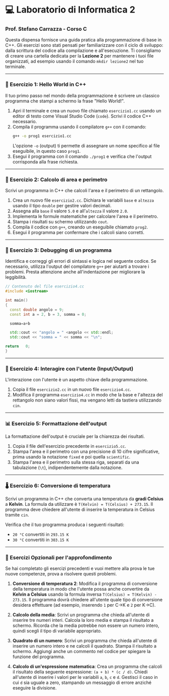# 💻 Laboratorio di Informatica 2

### Prof. Stefano Carrazza - Corso C

Questa dispensa fornisce una guida pratica alla programmazione di base in C++. Gli esercizi sono stati pensati per familiarizzare con il ciclo di sviluppo: dalla scrittura del codice alla compilazione e all'esecuzione. Ti consigliamo di creare una cartella dedicata per la **Lezione 2** per mantenere i tuoi file organizzati, ad esempio usando il comando `mkdir lezione2` nel tuo terminale.

-----

### 👋 Esercizio 1: Hello World in C++

Il tuo primo passo nel mondo della programmazione è scrivere un classico programma che stampi a schermo la frase "Hello World\!".

1.  Apri il terminale e crea un nuovo file chiamato `esercizio1.cc` usando un editor di testo come Visual Studio Code (`code`). Scrivi il codice C++ necessario.
2.  Compila il programma usando il compilatore `g++` con il comando:
    ```bash
    g++ -o prog1 esercizio1.cc
    ```
    L'opzione `-o` (output) ti permette di assegnare un nome specifico al file eseguibile, in questo caso `prog1`.
3.  Esegui il programma con il comando `./prog1` e verifica che l'output corrisponda alla frase richiesta.

-----

### 📐 Esercizio 2: Calcolo di area e perimetro

Scrivi un programma in C++ che calcoli l'area e il perimetro di un rettangolo.

1.  Crea un nuovo file `esercizio2.cc`. Dichiara le variabili `base` e `altezza` usando il tipo `double` per gestire valori decimali.
2.  Assegna alla `base` il valore `5.0` e all'`altezza` il valore `2.0`.
3.  Implementa le formule matematiche per calcolare l'area e il perimetro.
4.  Stampa i risultati su schermo utilizzando `cout`.
5.  Compila il codice con `g++`, creando un eseguibile chiamato `prog2`.
6.  Esegui il programma per confermare che i calcoli siano corretti.

-----

### 🐛 Esercizio 3: Debugging di un programma

Identifica e correggi gli errori di sintassi e logica nel seguente codice. Se necessario, utilizza l'output del compilatore `g++` per aiutarti a trovare i problemi. Presta attenzione anche all'indentazione per migliorare la leggibilità.

```c++
// Contenuto del file esercizio4.cc
#include <iostream>

int main()
{
  const double angolo = 9;
  const int a = 2, b = 3, somma = 0;

  somma=a+b

  std::cout << "angolo = " <angolo << std::endl;
  std::cout << "somma = " << somma << "\n";

return   0;
}
```

-----

### 💬 Esercizio 4: Interagire con l'utente (Input/Output)

L'interazione con l'utente è un aspetto chiave della programmazione.

1.  Copia il file `esercizio2.cc` in un nuovo file `esercizio4.cc`.
2.  Modifica il programma `esercizio4.cc` in modo che la base e l'altezza del rettangolo non siano valori fissi, ma vengano letti da tastiera utilizzando `cin`.

-----

### 📊 Esercizio 5: Formattazione dell'output

La formattazione dell'output è cruciale per la chiarezza dei risultati.

1.  Copia il file dell'esercizio precedente in `esercizio5.cc`.
2.  Stampa l'area e il perimetro con una precisione di 10 cifre significative, prima usando la notazione `fixed` e poi quella `scientific`.
3.  Stampa l'area e il perimetro sulla stessa riga, separati da una tabulazione (`\t`), indipendentemente dalla notazione.

-----

### 🌡️ Esercizio 6: Conversione di temperatura

Scrivi un programma in C++ che converta una temperatura da **gradi Celsius** a **Kelvin**. La formula da utilizzare è `T(Kelvin) = T(Celsius) + 273.15`. Il programma deve chiedere all'utente di inserire la temperatura in Celsius tramite `cin`.

Verifica che il tuo programma produca i seguenti risultati:

  * `20 °C` convertiti in `293.15 K`
  * `30 °C` convertiti in `303.15 K`

-----

### 🧠 Esercizi Opzionali per l'approfondimento

Se hai completato gli esercizi precedenti e vuoi mettere alla prova le tue nuove competenze, prova a risolvere questi problemi.

1.  **Conversione di temperatura 2**:
    Modifica il programma di conversione della temperatura in modo che l'utente possa anche convertire da **Kelvin a Celsius** usando la formula inversa `T(Celsius) = T(Kelvin) - 273.15`. Il programma dovrà chiedere all'utente quale tipo di conversione desidera effettuare (ad esempio, inserendo `1` per C-\>K e `2` per K-\>C).

2.  **Calcolo della media**:
    Scrivi un programma che chieda all'utente di inserire tre numeri interi. Calcola la loro media e stampa il risultato a schermo. Ricorda che la media potrebbe non essere un numero intero, quindi scegli il tipo di variabile appropriato.

3.  **Quadrato di un numero**:
    Scrivi un programma che chieda all'utente di inserire un numero intero e ne calcoli il quadrato. Stampa il risultato a schermo. Aggiungi anche un commento nel codice per spiegare la funzione del programma.

4.  **Calcolo di un'espressione matematica**:
    Crea un programma che calcoli il risultato della seguente espressione: `(a + b) * (c / d)`. Chiedi all'utente di inserire i valori per le variabili `a`, `b`, `c` e `d`. Gestisci il caso in cui `d` sia uguale a zero, stampando un messaggio di errore anziché eseguire la divisione.
